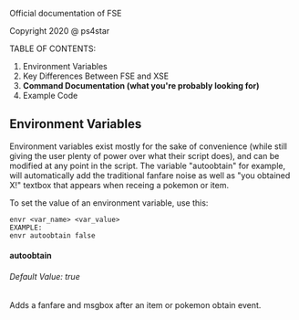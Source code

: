 Official documentation of FSE

Copyright 2020 @ ps4star


TABLE OF CONTENTS:

1. Environment Variables
2. Key Differences Between FSE and XSE
3. **Command Documentation (what you're probably looking for)**
4. Example Code




## Environment Variables

Environment variables exist mostly for the sake of convenience (while still giving the user plenty of power over what their script does), and can be modified at any point in the script. The variable "autoobtain" for example, will automatically add the traditional fanfare noise as well as "you obtained X!" textbox that appears when receing a pokemon or item.

To set the value of an environment variable, use this:
```
envr <var_name> <var_value>
EXAMPLE:
envr autoobtain false
```

#### autoobtain
###### Default Value: true

Adds a fanfare and msgbox after an item or pokemon obtain event.
